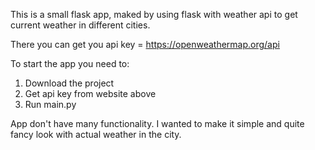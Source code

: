 This is a small flask app, maked by using flask with weather api to get current weather in different cities.

There you can get you api key = https://openweathermap.org/api

To start the app you need to:
  1. Download the project
  2. Get api key from website above
  3. Run main.py

App don't have many functionality. I wanted to make it simple and quite fancy look with actual weather in the city. 
